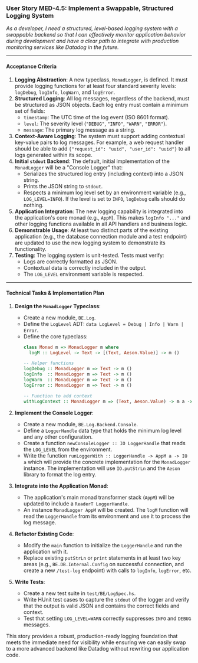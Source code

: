 ### **User Story MED-4.5: Implement a Swappable, Structured Logging System**

*As a developer, I need a structured, level-based logging system with a swappable backend so that I can effectively monitor application behavior during development and have a clear path to integrate with production monitoring services like Datadog in the future.*

-----

#### **Acceptance Criteria**

1.  **Logging Abstraction**: A new typeclass, `MonadLogger`, is defined. It must provide logging functions for at least four standard severity levels: `logDebug`, `logInfo`, `logWarn`, and `logError`.
2.  **Structured Logging**: All log messages, regardless of the backend, must be structured as JSON objects. Each log entry must contain a minimum set of fields:
      * `timestamp`: The UTC time of the log event (ISO 8601 format).
      * `level`: The severity level (`"DEBUG"`, `"INFO"`, `"WARN"`, `"ERROR"`).
      * `message`: The primary log message as a string.
3.  **Context-Aware Logging**: The system must support adding contextual key-value pairs to log messages. For example, a web request handler should be able to add `{"request_id": "uuid", "user_id": "uuid"}` to all logs generated within its scope.
4.  **Initial `stdout` Backend**: The default, initial implementation of the `MonadLogger` will be a "Console Logger" that:
      * Serializes the structured log entry (including context) into a JSON string.
      * Prints the JSON string to `stdout`.
      * Respects a minimum log level set by an environment variable (e.g., `LOG_LEVEL=INFO`). If the level is set to `INFO`, `logDebug` calls should do nothing.
5.  **Application Integration**: The new logging capability is integrated into the application's core monad (e.g., `AppM`). This makes `logInfo "..."` and other logging functions available in all API handlers and business logic.
6.  **Demonstrable Usage**: At least two distinct parts of the existing application (e.g., the database connection module and a test endpoint) are updated to use the new logging system to demonstrate its functionality.
7.  **Testing**: The logging system is unit-tested. Tests must verify:
      * Logs are correctly formatted as JSON.
      * Contextual data is correctly included in the output.
      * The `LOG_LEVEL` environment variable is respected.

-----

#### **Technical Tasks & Implementation Plan**

1.  **Design the `MonadLogger` Typeclass**:

      * Create a new module, `BE.Log`.
      * Define the `LogLevel` ADT: `data LogLevel = Debug | Info | Warn | Error`.
      * Define the core typeclass:
        ```haskell
        class Monad m => MonadLogger m where
          logM :: LogLevel -> Text -> [(Text, Aeson.Value)] -> m ()

        -- Helper functions
        logDebug :: MonadLogger m => Text -> m ()
        logInfo  :: MonadLogger m => Text -> m ()
        logWarn  :: MonadLogger m => Text -> m ()
        logError :: MonadLogger m => Text -> m ()

        -- Function to add context
        withLogContext :: MonadLogger m => (Text, Aeson.Value) -> m a -> m a
        ```

2.  **Implement the Console Logger**:

      * Create a new module, `BE.Log.Backend.Console`.
      * Define a `LoggerHandle` data type that holds the minimum log level and any other configuration.
      * Create a function `newConsoleLogger :: IO LoggerHandle` that reads the `LOG_LEVEL` from the environment.
      * Write the function `runLoggerWith :: LoggerHandle -> AppM a -> IO a` which will provide the concrete implementation for the `MonadLogger` instance. The implementation will use `IO.putStrLn` and the `Aeson` library to format the log entry.

3.  **Integrate into the Application Monad**:

      * The application's main monad transformer stack (`AppM`) will be updated to include a `ReaderT LoggerHandle`.
      * An instance `MonadLogger AppM` will be created. The `logM` function will read the `LoggerHandle` from its environment and use it to process the log message.

4.  **Refactor Existing Code**:

      * Modify the `main` function to initialize the `LoggerHandle` and run the application with it.
      * Replace existing `putStrLn` or `print` statements in at least two key areas (e.g., `BE.DB.Internal.Config` on successful connection, and create a new `/test-log` endpoint) with calls to `logInfo`, `logError`, etc.

5.  **Write Tests**:

      * Create a new test suite in `test/BE/LogSpec.hs`.
      * Write HUnit test cases to capture the `stdout` of the logger and verify that the output is valid JSON and contains the correct fields and context.
      * Test that setting `LOG_LEVEL=WARN` correctly suppresses `INFO` and `DEBUG` messages.

This story provides a robust, production-ready logging foundation that meets the immediate need for visibility while ensuring we can easily swap to a more advanced backend like Datadog without rewriting our application code.
